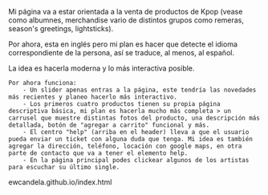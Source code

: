 Mi página va a estar orientada a la venta de productos de Kpop (vease como albumnes, merchandise vario de distintos grupos como remeras, season's greetings, lightsticks). 

Por ahora, esta en inglés pero mi plan es hacer que detecte el idioma correspondiente de la persona, así se traduce, al menos, al español.

La idea es hacerla moderna y lo más interactiva posible. 
    
    Por ahora funciona: 
        - Un slider apenas entras a la página, este tendría las novedades más recientes y planeo hacerlo más interactivo.
        - Los primeros cuatro productos tienen su propia página descriptiva básica, mi plan es hacerla mucho más completa > un carrusel que muestre distintas fotos del producto, una descripción más detallada, botón de "agregar a carrito" funcional y más.
        - El centro "help" (arriba en el header) lleva a que el usuario pueda enviar un ticket con alguna duda que tenga. Mi idea es también agregar la dirección, teléfono, locación con google maps, en otra parte de contacto que va a tener el elemento help.
        - En la página principal podes clickear algunos de los artistas para escuchar su último single.

ewcandela.github.io/index.html
